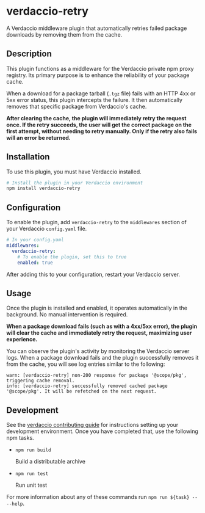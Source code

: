 # verdaccio-retry

A Verdaccio middleware plugin that automatically retries failed package downloads by removing them from the cache.

## Description

This plugin functions as a middleware for the Verdaccio private npm proxy registry. Its primary purpose is to enhance the reliability of your package cache.

When a download for a package tarball (`.tgz` file) fails with an HTTP 4xx or 5xx error status, this plugin intercepts the failure. It then automatically removes that specific package from Verdaccio's cache.

**After clearing the cache, the plugin will immediately retry the request once. If the retry succeeds, the user will get the correct package on the first attempt, without needing to retry manually. Only if the retry also fails will an error be returned.**

## Installation

To use this plugin, you must have Verdaccio installed.

```bash
# Install the plugin in your Verdaccio environment
npm install verdaccio-retry
```

## Configuration

To enable the plugin, add `verdaccio-retry` to the `middlewares` section of your Verdaccio `config.yaml` file.

```yaml
# In your config.yaml
middlewares:
  verdaccio-retry:
    # To enable the plugin, set this to true
    enabled: true
```

After adding this to your configuration, restart your Verdaccio server.

## Usage

Once the plugin is installed and enabled, it operates automatically in the background. No manual intervention is required.

**When a package download fails (such as with a 4xx/5xx error), the plugin will clear the cache and immediately retry the request, maximizing user experience.**

You can observe the plugin's activity by monitoring the Verdaccio server logs. When a package download fails and the plugin successfully removes it from the cache, you will see log entries similar to the following:

```log
warn: [verdaccio-retry] non-200 response for package '@scope/pkg', triggering cache removal.
info: [verdaccio-retry] successfully removed cached package '@scope/pkg'. It will be refetched on the next request.
```

## Development

See the [verdaccio contributing guide](https://github.com/verdaccio/verdaccio/blob/master/CONTRIBUTING.md) for instructions setting up your development environment.
Once you have completed that, use the following npm tasks.

- `npm run build`

  Build a distributable archive

- `npm run test`

  Run unit test

For more information about any of these commands run `npm run ${task} -- --help`.
